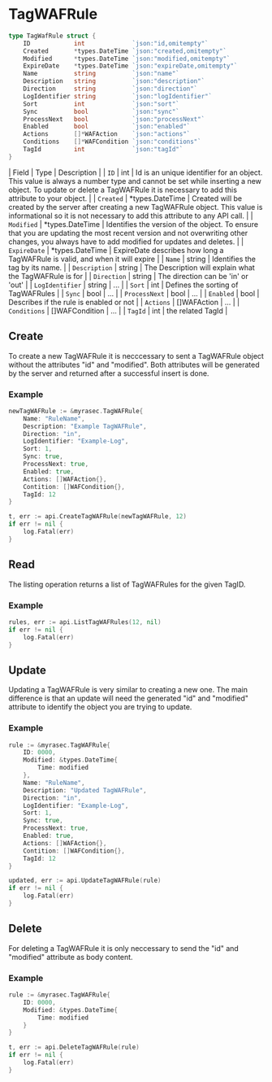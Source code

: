 # TagWAFRule

```go
type TagWafRule struct {
    ID            int             `json:"id,omitempty"`
    Created       *types.DateTime `json:"created,omitempty"`
    Modified      *types.DateTime `json:"modified,omitempty"`
    ExpireDate    *types.DateTime `json:"expireDate,omitempty"`
    Name          string          `json:"name"`
    Description   string          `json:"description"`
    Direction     string          `json:"direction"`
    LogIdentifier string          `json:"logIdentifier"`
    Sort          int             `json:"sort"`
    Sync          bool            `json:"sync"`
    ProcessNext   bool            `json:"processNext"`
    Enabled       bool            `json:"enabled"`
    Actions       []*WAFAction    `json:"actions"`
    Conditions    []*WAFCondition `json:"conditions"`
    TagId         int             `json:"tagId"`
}
```
| Field | Type | Description |
| `ID` | int | Id is an unique identifier for an object. This value is always a number type and cannot be set while inserting a new object. To update or delete a TagWAFRule it is necessary to add this attribute to your object. |
| `Created` | *types.DateTime | Created will be created by the server after creating a new TagWAFRule object. This value is informational so it is not necessary to add this attribute to any API call. |
| `Modified` | *types.DateTime | Identifies the version of the object. To ensure that you are updating the most recent version and not overwriting other changes, you always have to add modified for updates and deletes. |
| `ExpireDate` | *types.DateTime | ExpireDate describes how long a TagWAFRule is valid, and when it will expire |
| `Name` | string | Identifies the tag by its name. |
| `Description` | string | The Description will explain what the TagWAFRule is for |
| `Direction` | string | The direction can be 'in' or 'out' |
| `LogIdentifier` | string | ... |
| `Sort` | int | Defines the sorting of TagWAFRules |
| `Sync` | bool | ... |
| `ProcessNext` | bool | ... |
| `Enabled` | bool | Describes if the rule is enabled or not |
| `Actions` | []WAFAction | ... |
| `Conditions` | []WAFCondition | ... |
| `TagId` | int | the related TagId |

## Create
To create a new TagWAFRule it is necccessary to sent a TagWAFRule object without the attributes "id" and "modified". Both attributes will be generated by the server and returned after a successful insert is done.

### Example
```go
newTagWAFRule := &myrasec.TagWAFRule{
    Name: "RuleName",
    Description: "Example TagWAFRule",
    Direction: "in",
    LogIdentifier: "Example-Log",
    Sort: 1,
    Sync: true,
    ProcessNext: true,
    Enabled: true,
    Actions: []WAFAction{},
    Contition: []WAFCondition{},
    TagId: 12
}

t, err := api.CreateTagWAFRule(newTagWAFRule, 12)
if err != nil {
    log.Fatal(err)
}
```

## Read
The listing operation returns a list of TagWAFRules for the given TagID.

### Example
```go
rules, err := api.ListTagWAFRules(12, nil)
if err != nil {
    log.Fatal(err)
}
```

## Update
Updating a TagWAFRule is very similar to creating a new one. The main difference is that an update will need the generated "id" and "modified" attribute to identify the object you are trying to update.

### Example
```go
rule := &myrasec.TagWAFRule{
    ID: 0000,
    Modified: &types.DateTime{
        Time: modified
    },
    Name: "RuleName",
    Description: "Updated TagWAFRule",
    Direction: "in",
    LogIdentifier: "Example-Log",
    Sort: 1,
    Sync: true,
    ProcessNext: true,
    Enabled: true,
    Actions: []WAFAction{},
    Contition: []WAFCondition{},
    TagId: 12
}

updated, err := api.UpdateTagWAFRule(rule)
if err != nil {
    log.Fatal(err)
}
```

## Delete
For deleting a TagWAFRule it is only neccessary to send the "id" and "modified" attribute as body content.

### Example
```go
rule := &myrasec.TagWAFRule{
    ID: 0000,
    Modified: &types.DateTime{
        Time: modified
    }
}

t, err := api.DeleteTagWAFRule(rule)
if err != nil {
    log.Fatal(err)
}
```
